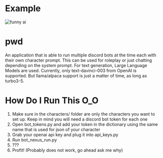 # Example
 ![funny ai](https://files.catbox.moe/zzrqdu.png) 

# pwd
An application that is able to run multiple discord bots at the time each with their own character prompt. This can be used for roleplay or just chatting depending on the system prompt. 
For text generation, Large Language Models are used. Currently, only text-davinci-003 from OpenAI is supported. But llama/alpaca support is just a matter of time, as long as turbo3-5.

# How Do I Run This O_O

1. Make sure in the characters/ folder are only the characters you want to set up. Keep in mind you will need a discord bot token for each one
2. Open bot_tokens.py and add your token in the dictionary using the same name that is used for json of your character
3. Grab your openai api key and plug it into api_keys.py
4. Run bot_nexus_run.py
5. ???
6. Profit! (Probably does not work, go ahead ask me why)
